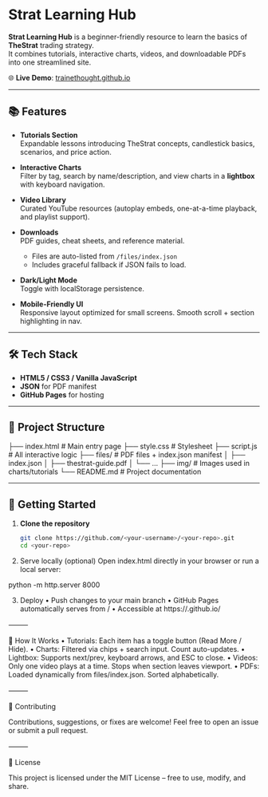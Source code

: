 # Strat Learning Hub

**Strat Learning Hub** is a beginner-friendly resource to learn the basics of **TheStrat** trading strategy.  
It combines tutorials, interactive charts, videos, and downloadable PDFs into one streamlined site.

🌐 **Live Demo**: [trainethought.github.io](https://trainethought.github.io/strat-learning-hub/)

---

## 📚 Features

- **Tutorials Section**  
  Expandable lessons introducing TheStrat concepts, candlestick basics, scenarios, and price action.

- **Interactive Charts**  
  Filter by tag, search by name/description, and view charts in a **lightbox** with keyboard navigation.

- **Video Library**  
  Curated YouTube resources (autoplay embeds, one-at-a-time playback, and playlist support).

- **Downloads**  
  PDF guides, cheat sheets, and reference material.  
  - Files are auto-listed from `/files/index.json`  
  - Includes graceful fallback if JSON fails to load.

- **Dark/Light Mode**  
  Toggle with localStorage persistence.

- **Mobile-Friendly UI**  
  Responsive layout optimized for small screens. Smooth scroll + section highlighting in nav.

---

## 🛠️ Tech Stack

- **HTML5 / CSS3 / Vanilla JavaScript**
- **JSON** for PDF manifest
- **GitHub Pages** for hosting

---

## 📂 Project Structure

├── index.html          # Main entry page
├── style.css           # Stylesheet
├── script.js           # All interactive logic
├── files/              # PDF files + index.json manifest
│   ├── index.json
│   ├── thestrat-guide.pdf
│   └── …
├── img/                # Images used in charts/tutorials
└── README.md           # Project documentation

---

## 🚀 Getting Started

1. **Clone the repository**
   ```bash
   git clone https://github.com/<your-username>/<your-repo>.git
   cd <your-repo>

2.	Serve locally (optional)
Open index.html directly in your browser or run a local server:

python -m http.server 8000


3.	Deploy
	•	Push changes to your main branch
	•	GitHub Pages automatically serves from /
	•	Accessible at https://<your-username>.github.io/<your-repo>

⸻

📖 How It Works
	•	Tutorials: Each item has a toggle button (Read More / Hide).
	•	Charts: Filtered via chips + search input. Count auto-updates.
	•	Lightbox: Supports next/prev, keyboard arrows, and ESC to close.
	•	Videos: Only one video plays at a time. Stops when section leaves viewport.
	•	PDFs: Loaded dynamically from files/index.json. Sorted alphabetically.

⸻

🤝 Contributing

Contributions, suggestions, or fixes are welcome!
Feel free to open an issue or submit a pull request.

⸻

📜 License

This project is licensed under the MIT License – free to use, modify, and share.
